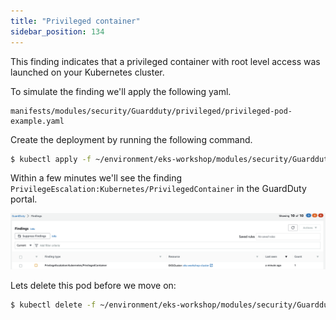 ```yaml
---
title: "Privileged container"
sidebar_position: 134
---
```


This finding indicates that a privileged container with root level access was launched on your Kubernetes cluster.

To simulate the finding we'll apply the following yaml.

```file
manifests/modules/security/Guardduty/privileged/privileged-pod-example.yaml
```

Create the deployment by running the following command.

```bash
$ kubectl apply -f ~/environment/eks-workshop/modules/security/Guardduty/privileged/privileged-pod-example.yaml
```

Within a few minutes we'll see the finding `PrivilegeEscalation:Kubernetes/PrivilegedContainer` in the GuardDuty portal.

![](assets/PrivilegedContainer.png)

Lets delete this pod before we move on:

```bash
$ kubectl delete -f ~/environment/eks-workshop/modules/security/Guardduty/privileged/privileged-pod-example.yaml
```
